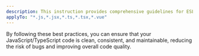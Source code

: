 ```yaml
---
description: This instruction provides comprehensive guidelines for ESLint, covering code organization, common patterns, performance, security, testing, and tooling, ensuring high-quality, maintainable JavaScript/TypeScript code.
applyTo: "*.js,*.jsx,*.ts,*.tsx,*.vue"
---
```

By following these best practices, you can ensure that your JavaScript/TypeScript code is clean, consistent, and maintainable, reducing the risk of bugs and improving overall code quality.